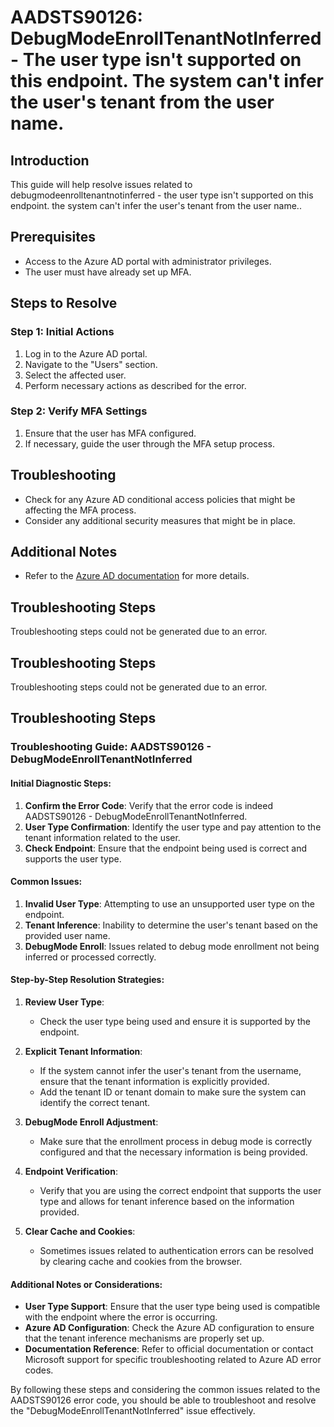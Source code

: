 # AADSTS90126: DebugModeEnrollTenantNotInferred - The user type isn't supported on this endpoint. The system can't infer the user's tenant from the user name.

## Introduction
This guide will help resolve issues related to debugmodeenrolltenantnotinferred - the user type isn't supported on this endpoint. the system can't infer the user's tenant from the user name..

## Prerequisites
- Access to the Azure AD portal with administrator privileges.
- The user must have already set up MFA.

## Steps to Resolve

### Step 1: Initial Actions
1. Log in to the Azure AD portal.
2. Navigate to the "Users" section.
3. Select the affected user.
4. Perform necessary actions as described for the error.

### Step 2: Verify MFA Settings
1. Ensure that the user has MFA configured.
2. If necessary, guide the user through the MFA setup process.

## Troubleshooting
- Check for any Azure AD conditional access policies that might be affecting the MFA process.
- Consider any additional security measures that might be in place.

## Additional Notes
- Refer to the [Azure AD documentation](https://learn.microsoft.com/en-us/azure/active-directory/) for more details.


## Troubleshooting Steps
Troubleshooting steps could not be generated due to an error.

## Troubleshooting Steps
Troubleshooting steps could not be generated due to an error.

## Troubleshooting Steps
### Troubleshooting Guide: AADSTS90126 - DebugModeEnrollTenantNotInferred

#### Initial Diagnostic Steps:
1. **Confirm the Error Code**: Verify that the error code is indeed AADSTS90126 - DebugModeEnrollTenantNotInferred.
2. **User Type Confirmation**: Identify the user type and pay attention to the tenant information related to the user.
3. **Check Endpoint**: Ensure that the endpoint being used is correct and supports the user type.

#### Common Issues:
1. **Invalid User Type**: Attempting to use an unsupported user type on the endpoint.
2. **Tenant Inference**: Inability to determine the user's tenant based on the provided user name.
3. **DebugMode Enroll**: Issues related to debug mode enrollment not being inferred or processed correctly.
   
#### Step-by-Step Resolution Strategies:
1. **Review User Type**: 
   - Check the user type being used and ensure it is supported by the endpoint.
   
2. **Explicit Tenant Information**:
   - If the system cannot infer the user's tenant from the username, ensure that the tenant information is explicitly provided.
   - Add the tenant ID or tenant domain to make sure the system can identify the correct tenant.

3. **DebugMode Enroll Adjustment**:
   - Make sure that the enrollment process in debug mode is correctly configured and that the necessary information is being provided.

4. **Endpoint Verification**:
   - Verify that you are using the correct endpoint that supports the user type and allows for tenant inference based on the information provided.

5. **Clear Cache and Cookies**:
   - Sometimes issues related to authentication errors can be resolved by clearing cache and cookies from the browser.

#### Additional Notes or Considerations:
- **User Type Support**: Ensure that the user type being used is compatible with the endpoint where the error is occurring.
- **Azure AD Configuration**: Check the Azure AD configuration to ensure that the tenant inference mechanisms are properly set up.
- **Documentation Reference**: Refer to official documentation or contact Microsoft support for specific troubleshooting related to Azure AD error codes.

By following these steps and considering the common issues related to the AADSTS90126 error code, you should be able to troubleshoot and resolve the "DebugModeEnrollTenantNotInferred" issue effectively.